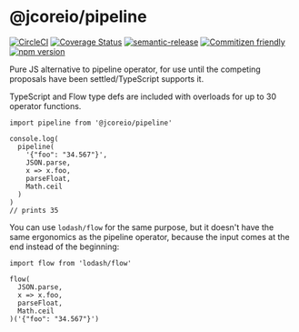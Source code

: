 # @jcoreio/pipeline

[![CircleCI](https://circleci.com/gh/jcoreio/pipeline.svg?style=svg)](https://circleci.com/gh/jcoreio/pipeline)
[![Coverage Status](https://codecov.io/gh/jcoreio/pipeline/branch/master/graph/badge.svg)](https://codecov.io/gh/jcoreio/pipeline)
[![semantic-release](https://img.shields.io/badge/%20%20%F0%9F%93%A6%F0%9F%9A%80-semantic--release-e10079.svg)](https://github.com/semantic-release/semantic-release)
[![Commitizen friendly](https://img.shields.io/badge/commitizen-friendly-brightgreen.svg)](http://commitizen.github.io/cz-cli/)
[![npm version](https://badge.fury.io/js/%40jcoreio%2Fpipeline.svg)](https://badge.fury.io/js/%40jcoreio%2Fpipeline)

Pure JS alternative to pipeline operator, for use until the competing proposals have been settled/TypeScript supports it.

TypeScript and Flow type defs are included with overloads for up to 30 operator functions.

```
import pipeline from '@jcoreio/pipeline'

console.log(
  pipeline(
    '{"foo": "34.567"}',
    JSON.parse,
    x => x.foo,
    parseFloat,
    Math.ceil
  )
)
// prints 35
```

You can use `lodash/flow` for the same purpose, but it doesn't have the same ergonomics as the pipeline operator,
because the input comes at the end instead of the beginning:

```
import flow from 'lodash/flow'

flow(
  JSON.parse,
  x => x.foo,
  parseFloat,
  Math.ceil
)('{"foo": "34.567"}')
```
